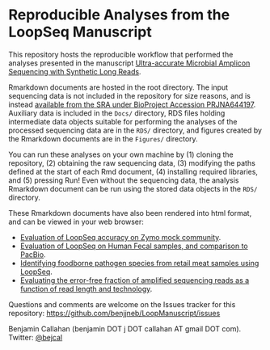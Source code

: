 # Reproducible Analyses from the LoopSeq Manuscript

This repository hosts the reproducible workflow that performed the analyses presented in the manuscript [Ultra-accurate Microbial Amplicon Sequencing with Synthetic Long Reads](https://www.biorxiv.org/content/10.1101/2020.07.07.192286v1).

Rmarkdown documents are hosted in the root directory. The input sequencing data is not included in the repository for size reasons, and is instead [available from the SRA under BioProject Accession PRJNA644197](https://www.ncbi.nlm.nih.gov/sra/?term=PRJNA644197). Auxiliary data is included in the `Docs/` directory, RDS files holding intermediate data objects suitable for performing the analyses of the processed sequencing data are in the `RDS/` directory, and figures created by the Rmarkdown documents are in the `Figures/` directory. 

You can run these analyses on your own machine by (1) cloning the repository, (2) obtaining the raw sequencing data, (3) modifying the paths defined at the start of each Rmd document, (4) installing required libraries, and (5) pressing Run! Even without the sequencing data, the analysis Rmarkdown document can be run using the stored data objects in the `RDS/` directory.

These Rmarkdown documents have also been rendered into html format, and can be viewed in your web browser:

* [Evaluation of LoopSeq accuracy on Zymo mock community](https://benjjneb.github.io/LoopManuscript/LoopMS_16S_Zymo.html).
* [Evaluation of LoopSeq on Human Fecal samples, and comparison to PacBio](https://benjjneb.github.io/LoopManuscript/LoopMS_16S_Fecal.html).
* [Identifying foodborne pathogen species from retail meat samples using LoopSeq](https://benjjneb.github.io/LoopManuscript/LoopMS_16S_Meat.html).
* [Evaluating the error-free fraction of amplified sequencing reads as a function of read length and technology](https://benjjneb.github.io/LoopManuscript/ErrorFreeByLength.html).

Questions and comments are welcome on the Issues tracker for this repository: https://github.com/benjjneb/LoopManuscript/issues

Benjamin Callahan (benjamin DOT j DOT callahan AT gmail DOT com). Twitter: [\@bejcal](https://twitter.com/bejcal)

